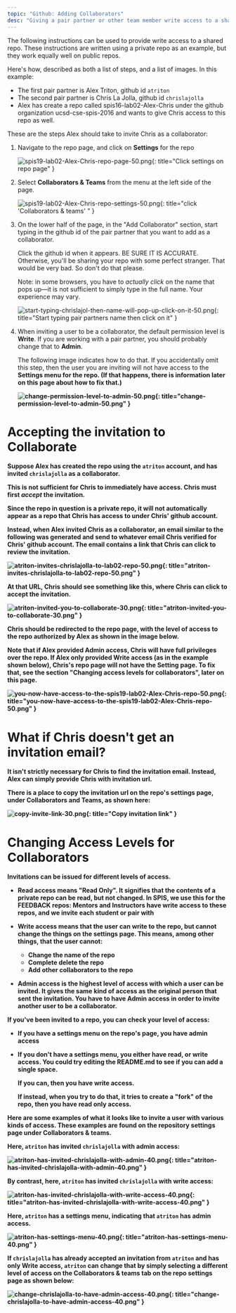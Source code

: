 ```yaml
---
topic: "Github: Adding Collaborators"
desc: "Giving a pair partner or other team member write access to a shared repo"
---
```


The following instructions can be used to provide write access to a shared repo.  These instructions are
written using  a private repo as an example, but they work equally well on public repos.

Here's how, described as both a list of steps, and a list of images.  In this example:

* The first pair partner is Alex Triton, github id `atriton`
* The second pair partner is Chris La Jolla, github id `chrislajolla`
* Alex has create a repo called spis16-lab02-Alex-Chris under the github organization ucsd-cse-spis-2016 and wants to give Chris access to this repo as well.

These are the steps Alex should take to invite Chris as a collaborator:

1. Navigate to the repo page, and click on <b>Settings</b> for the repo

    ![spis19-lab02-Alex-Chris-repo-page-50.png](spis19-lab02-Alex-Chris-repo-page-click-Settings-50.png){: title="Click settings on repo page" }

1. Select <b>Collaborators &amp; Teams</b> from the menu at the left side of the page.

    ![spis19-lab02-Alex-Chris-repo-settings-50.png](spis19-lab02-Alex-Chris-repo-settings-click-collaborators-50.png){: title="click 'Collaborators &amp; teams' " }

1. On the lower half of the page, in the "Add Collaborator" section, start typing in the github id
    of the pair partner that you want to add as a collaborator.

    Click the github id when it appears.  BE SURE IT IS ACCURATE.    Otherwise, you'll be sharing your repo with
    some perfect stranger.  That would be very bad.  So don't do that please.

    Note: in some browsers, you have to *actually click* on the name that pops up&mdash;it is not
    sufficient to simply type in the full name.  Your experience may vary.

    ![start-typing-chrislajol-then-name-will-pop-up-click-on-it-50.png](start-typing-chrislajol-then-name-will-pop-up-click-on-it-50.png){: title="Start typing pair partners name then click on it" }


1.  When inviting a user to be a collaborator, the default permission
    level is <b>Write</b>.  If you are working with a pair partner,
    you should probably change that to <b>Admin</b>.  

    The following
    image indicates how to do that.  If you accidentally omit this
    step, then the user you are inviting will not have access to the
    <b>Settings<b> menu for the repo.  (If that happens, there is
    information later on this page about how to fix that.)

    ![change-permission-level-to-admin-50.png](change-permission-level-to-admin-50.png){: title="change-permission-level-to-admin-50.png" }


# Accepting the invitation to Collaborate

Suppose Alex has created the repo using the `atriton` account, and has invited `chrislajolla` as a collaborator.

This is not sufficient for Chris to immediately have access.   Chris must first *accept* the invitation.

Since the repo in question is a private repo, it will not automatically appear as a repo
that Chris has access to under Chris' github account.

Instead, when Alex invited Chris as a collaborator, an email similar to the following 
was generated and send to whatever email Chris verified for Chris' github account.
The email contains a link that Chris can click to review the invitation. 

![atriton-invites-chrislajolla-to-lab02-repo-50.png](atriton-invites-chrislajolla-to-lab02-repo-50.png){: title="atriton-invites-chrislajolla-to-lab02-repo-50.png" }

At that URL, Chris should see something like this, where Chris can click to accept the invitation.

![atriton-invited-you-to-collaborate-30.png](atriton-invited-you-to-collaborate-30.png){: title="atriton-invited-you-to-collaborate-30.png" }

Chris should be redirected to the repo page, with the level of access to the repo authorized
by Alex as shown in the image below.

Note that if Alex provided <b>Admin</b> access, Chris will have full privileges over
the repo.  If Alex only provided <b>Write</b> access (as in the example shown below), Chris's
repo page will not have the <b>Setting</b> page.    To fix that, see the section "Changing access levels for collaborators", later on this page.

![you-now-have-access-to-the-spis19-lab02-Alex-Chris-repo-50.png](you-now-have-access-to-the-spis19-lab02-Alex-Chris-repo-50.png){: title="you-now-have-access-to-the-spis19-lab02-Alex-Chris-repo-50.png" }

# What if Chris doesn't get an invitation email?

It isn't strictly necessary for Chris to find the invitation email.
Instead, Alex can simply provide Chris with invitation url.

There is a place to copy the invitation url on the repo's settings page, 
under <b>Collaborators and Teams<b>, as shown here:

![copy-invite-link-30.png](copy-invite-link-30.png){: title="Copy invitation link" }

# Changing Access Levels for Collaborators

Invitations can be issued for different levels of access.  

* <b>Read</b> access means "Read Only".  It signifies that the contents of a private repo can be read, but not changed.
   In SPIS, we use this for the FEEDBACK repos: Mentors and Instructors have write
   access to these repos, and we invite each student or pair with 

* <b>Write</b> access means that the user can write to the repo, but cannot change the 
   things on the settings page.  This means, among other things, that the user cannot:
    * Change the name of the repo
    * Complete delete the repo
    * Add other collaborators to the repo

* <b>Admin</b> access is the highest level of access with which a user can be invited.
    It gives the same kind of access as the original person that sent the invitation.
    You have to have Admin access in order to invite another user to be a collaborator.

If you've been invited to a repo, you can check your level of access:

* If you have a settings menu on the repo's page, you have admin access
* If you don't have a settings menu, you either have read, or write access.  You could try
    editing the README.md to see if you can add a single space.  

    If you can, then
    you have write access.  

    If instead, when you try to do that, it tries to create a 
    "fork" of the repo, then you have read only access.    

Here are some examples of what it looks like to invite a user with various kinds of access.
These examples are found
on the repository settings page under <b>Collaborators &amp; teams</b>.

Here, `atriton` has invited `chrislajolla` with admin access:

![atriton-has-invited-chrislajolla-with-admin-40.png](atriton-has-invited-chrislajolla-with-admin-40.png){: title="atriton-has-invited-chrislajolla-with-admin-40.png" }

By contrast, here, `atriton` has invited `chrislajolla` with write access:

![atriton-has-invited-chrislajolla-with-write-access-40.png](atriton-has-invited-chrislajolla-with-write-access-40.png){: title="atriton-has-invited-chrislajolla-with-write-access-40.png" }

Here, `atriton` has a settings menu, indicating that `atriton` has admin access.

![atriton-has-settings-menu-40.png](atriton-has-settings-menu-40.png){: title="atriton-has-settings-menu-40.png" }

If `chrislajolla` has already accepted an invitation from `atriton` and has only <b>Write</b> access, `atriton` can change that by simply selecting a different level of access on the <b>Collaborators &amp; teams</b> tab on the repo settings page as shown below:

![change-chrislajolla-to-have-admin-access-40.png](change-chrislajolla-to-have-admin-access-40.png){: title="change-chrislajolla-to-have-admin-access-40.png" }







